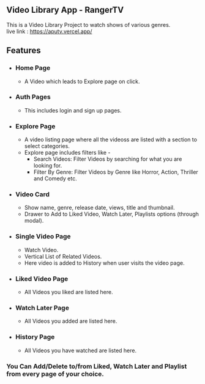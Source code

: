 ## Video Library App - RangerTV

This is a Video Library Project to watch shows of various genres. <br/>
live link : https://aputv.vercel.app/

## Features

- ### Home Page

  - A Video which leads to Explore page on click.

- ### Auth Pages

  - This includes login and sign up pages.
  
- ### Explore Page

  - A video listing page where all the videoss are listed with a section to select categories.
  - Explore page includes filters like -
    - Search Videos: Filter Videos by searching for what you are looking for.
    - Filter By Genre: Filter Videos by Genre like Horror, Action, Thriller and Comedy etc.

- ### Video Card

  - Show name, genre, release date, views, title and thumbnail.
  - Drawer to Add to Liked Video, Watch Later, Playlists options (through modal).

- ### Single Video Page

  - Watch Video.
  - Vertical List of Related Videos.
  - Here video is added to History when user visits the video page.

- ### Liked Video Page

  - All Videos you liked are listed here.

- ### Watch Later Page

  - All Videos you added are listed here.

- ### History Page
  - All Videos you have watched are listed here.

### You Can Add/Delete to/from Liked, Watch Later and Playlist from every page of your choice.
